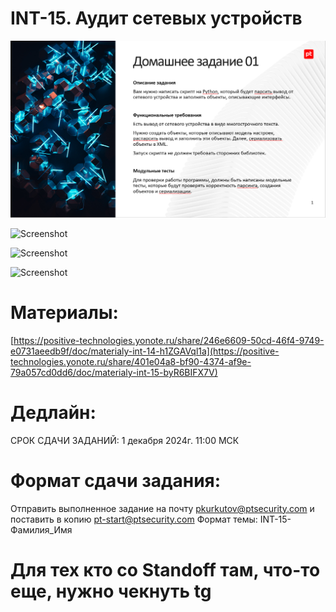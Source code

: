# INT-15. Аудит сетевых устройств

![Screenshot](https://github.com/Scrocisss/PT/raw/main/INT15(1).PNG)

![Screenshot](https://github.com/Scrocisss/PT/raw/main/INT15(2).png)

![Screenshot](https://github.com/Scrocisss/PT/raw/main/INT15(3).png)

![Screenshot](https://github.com/Scrocisss/PT/raw/main/INT15(4).png)

# Материалы:

[https://positive-technologies.yonote.ru/share/246e6609-50cd-46f4-9749-e0731aeedb9f/doc/materialy-int-14-h1ZGAVql1a](https://positive-technologies.yonote.ru/share/401e04a8-bf90-4374-af9e-79a057cd0dd6/doc/materialy-int-15-byR6BIFX7V)

# Дедлайн:

СРОК СДАЧИ ЗАДАНИЙ: 1 декабря 2024г. 11:00 МСК

# Формат сдачи задания:

Отправить выполненное задание на почту pkurkutov@ptsecurity.com и поставить в копию pt-start@ptsecurity.com 
Формат темы: INT-15-Фамилия_Имя  

# Для тех кто со Standoff там, что-то еще, нужно чекнуть tg
